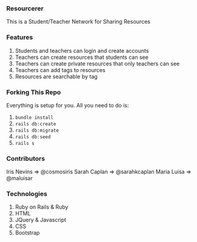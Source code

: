 ### Resourcerer 
This is a Student/Teacher Network for Sharing Resources

### Features
1. Students and teachers can login and create accounts
2. Teachers can create resources that students can see
3. Teachers can create private resources that only teachers can see
4. Teachers can add tags to resources
5. Resources are searchable by tag

### Forking This Repo
Everything is setup for you. All you need to do is:

1. `bundle install`
2. `rails db:create`
3. `rails db:migrate`
4. `rails db:seed`
5. `rails s`


### Contributors
Iris Nevins => @cosmosiris
Sarah Caplan => @sarahkcaplan
Maria Luisa => @maluisar

### Technologies 
1. Ruby on Rails & Ruby
2. HTML
3. JQuery & Javascript
4. CSS
5. Bootstrap
